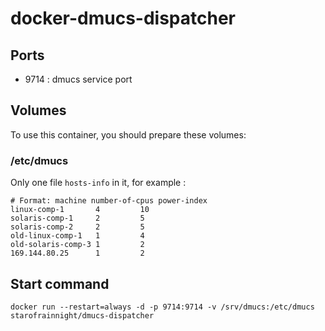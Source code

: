 # docker-dmucs-dispatcher

## Ports

- 9714 : dmucs service port

## Volumes

To use this container, you should prepare these volumes:

### /etc/dmucs

Only one file `hosts-info` in it, for example :

    # Format: machine number-of-cpus power-index
    linux-comp-1       4         10
    solaris-comp-1     2         5
    solaris-comp-2     2         5
    old-linux-comp-1   1         4
    old-solaris-comp-3 1         2
    169.144.80.25      1         2

## Start command

    docker run --restart=always -d -p 9714:9714 -v /srv/dmucs:/etc/dmucs  starofrainnight/dmucs-dispatcher
